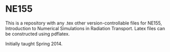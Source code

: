 NE155
=====

This is a repository with any .tex other version-controllable files for NE155, Introduction to Numerical Simulations in Radiation Transport. Latex files can be constructed using pdflatex. 

Initially taught Spring 2014.
